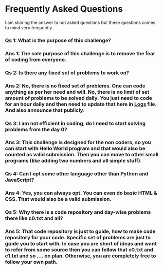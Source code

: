 # Frequently Asked Questions
I am sharing the answer to not asked questions but these questions comes to mind very frequently.

### Qs 1: What is the purpose of this challenge?
### Ans 1: The sole purpose of this challenge is to remove the fear of coding from everyone.

### Qs 2: Is there any fixed set of problems to work on?
### Ans 2: No, there is no fixed set of problems. One can code anything as per her need and will. No, there is no limit of set amount of problems to be solved daily. You just need to code for an hour daily and then need to update that here in [Logs](https://github.com/chetanhere/100-days-of-code/blob/master/log.md) file. And also announce that publicly.

### Qs 3: I am not efficient in coding, do I need to start solving problems from the day 0?
### Ans 3: This challenge is designed for the non coders, so you can start with Hello World program and that would also be counted as valid submission. Then you can move to other small programs (like adding two numbers and all simple stuff).

### Qs 4: Can I opt some other language other than Python and JavaScript?
### Ans 4: Yes, you can always opt. You can even do basic HTML & CSS. That would also be a valid submission.

### Qs 5: Why there is a code repository and day-wise problems there like c0.txt and all?
### Ans 5: That code repository is just to guide, how to make code repository for your code. Specific set of problems are just to guide you to start with. In case you are short of ideas and want to refer from some source then you can follow that c0.txt and c1.txt and so .... on plan. Otherwise, you are completely free to follow your own path.
